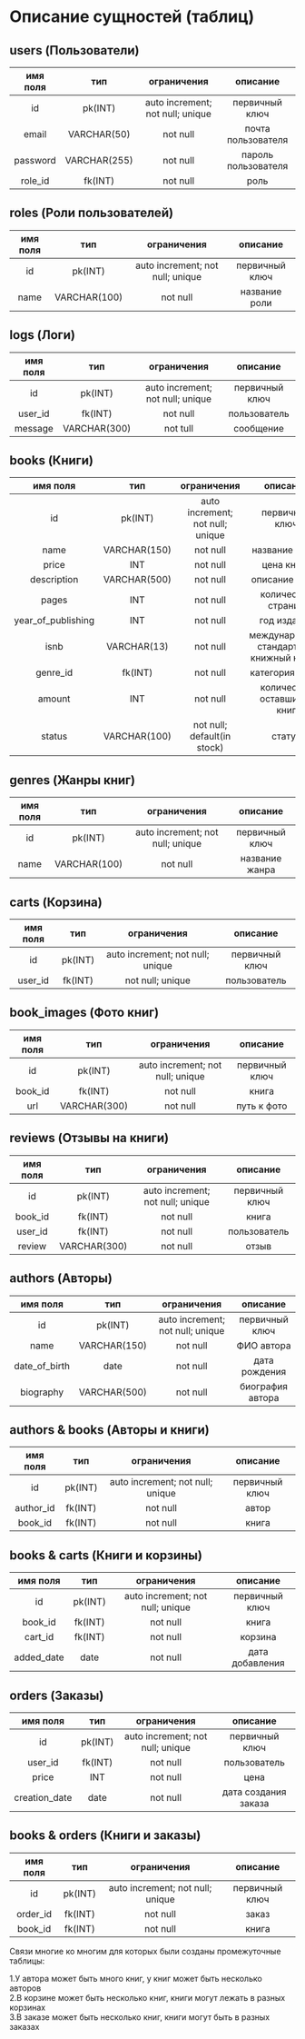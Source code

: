 # Описание сущностей (таблиц)
## users (Пользователи)
|имя поля | тип | ограничения | описание |
|:---:|:---:|:---:|:---:|
| id | pk(INT) | auto increment; not null; unique | первичный ключ |
| email | VARCHAR(50) | not null | почта пользователя |
| password | VARCHAR(255) | not null | пароль пользователя |
| role_id | fk(INT) | not null | роль |

## roles (Роли пользователей)
|имя поля | тип | ограничения | описание |
|:---:|:---:|:---:|:---:|
| id | pk(INT) | auto increment; not null; unique | первичный ключ |
| name | VARCHAR(100) | not null | название роли |


## logs (Логи)
|имя поля | тип | ограничения | описание |
|:---:|:---:|:---:|:---:|
| id | pk(INT) | auto increment; not null; unique | первичный ключ |
| user_id | fk(INT) | not null | пользователь |
| message | VARCHAR(300) | not tull | сообщение |


## books (Книги)
|имя поля | тип | ограничения | описание |
|:---:|:---:|:---:|:---:|
| id | pk(INT) | auto increment; not null; unique | первичный ключ |
| name | VARCHAR(150) | not null | название книги |
| price | INT | not null | цена книги |
| description | VARCHAR(500) | not null | описание книги |
| pages | INT | not null | количество страниц |
| year_of_publishing | INT | not null | год издания |
| isnb | VARCHAR(13) | not null | международный стандартный книжный номер |
| genre_id | fk(INT) | not null | категория книги |
| amount | INT | not null | количество оставшихся книг |
| status | VARCHAR(100) | not null; default(in stock) | статус |


## genres (Жанры книг)
|имя поля | тип | ограничения | описание |
|:---:|:---:|:---:|:---:|
| id | pk(INT) | auto increment; not null; unique | первичный ключ |
| name | VARCHAR(100) | not null | название жанра |


## carts (Корзина)
|имя поля | тип | ограничения | описание |
|:---:|:---:|:---:|:---:|
| id | pk(INT) | auto increment; not null; unique | первичный ключ |
| user_id | fk(INT) | not null; unique | пользователь |


## book_images (Фото книг)
|имя поля | тип | ограничения | описание |
|:---:|:---:|:---:|:---:|
| id | pk(INT) | auto increment; not null; unique | первичный ключ |
| book_id | fk(INT) | not null | книга |
| url | VARCHAR(300) | not null | путь к фото |


## reviews (Отзывы на книги)
|имя поля | тип | ограничения | описание |
|:---:|:---:|:---:|:---:|
| id | pk(INT) | auto increment; not null; unique | первичный ключ |
| book_id | fk(INT) | not null | книга |
| user_id | fk(INT) | not null | пользователь |
| review | VARCHAR(300) | not null | отзыв |


## authors (Авторы)
|имя поля | тип | ограничения | описание |
|:---:|:---:|:---:|:---:|
| id | pk(INT) | auto increment; not null; unique | первичный ключ |
| name | VARCHAR(150) | not null | ФИО автора |
| date_of_birth | date | not null | дата рождения |
| biography | VARCHAR(500) | not null | биография автора |


## authors & books (Авторы и книги)
|имя поля | тип | ограничения | описание |
|:---:|:---:|:---:|:---:|
| id | pk(INT) | auto increment; not null; unique | первичный ключ |
| author_id | fk(INT) | not null | автор |
| book_id | fk(INT) | not null | книга |


## books & carts (Книги и корзины)
|имя поля | тип | ограничения | описание |
|:---:|:---:|:---:|:---:|
| id | pk(INT) | auto increment; not null; unique | первичный ключ |
| book_id | fk(INT) | not null | книга |
| cart_id | fk(INT) | not null | корзина |
| added_date | date | not null | дата добавления |


## orders (Заказы)
|имя поля | тип | ограничения | описание |
|:---:|:---:|:---:|:---:|
| id | pk(INT) | auto increment; not null; unique | первичный ключ |
| user_id | fk(INT) | not null | пользователь |
| price | INT | not null | цена |
| creation_date | date | not null | дата создания заказа |


## books & orders (Книги и заказы)
|имя поля | тип | ограничения | описание |
|:---:|:---:|:---:|:---:|
| id | pk(INT) | auto increment; not null; unique | первичный ключ |
| order_id | fk(INT) | not null | заказ |
| book_id | fk(INT) | not null | книга |


Связи многие ко многим для которых были созданы промежуточные таблицы:

 1.У автора может быть много книг, у книг может быть несколько авторов  
 2.В корзине может быть несколько книг, книги могут лежать в разных корзинах  
 3.В заказе может быть несколько книг, книги могут быть в разных заказах